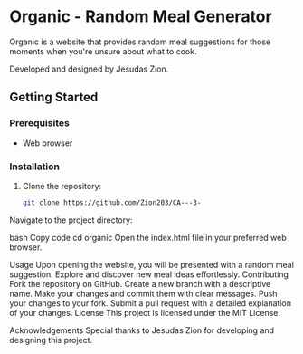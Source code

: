 # Organic - Random Meal Generator

Organic is a website that provides random meal suggestions for those moments when you're unsure about what to cook.

Developed and designed by Jesudas Zion.

## Getting Started

### Prerequisites

- Web browser

### Installation

1. Clone the repository:

   ```bash
   git clone https://github.com/Zion203/CA---3-
Navigate to the project directory:

bash
Copy code
cd organic
Open the index.html file in your preferred web browser.

Usage
Upon opening the website, you will be presented with a random meal suggestion.
Explore and discover new meal ideas effortlessly.
Contributing
Fork the repository on GitHub.
Create a new branch with a descriptive name.
Make your changes and commit them with clear messages.
Push your changes to your fork.
Submit a pull request with a detailed explanation of your changes.
License
This project is licensed under the MIT License.

Acknowledgements
Special thanks to Jesudas Zion for developing and designing this project.
